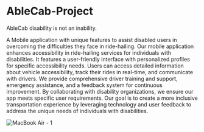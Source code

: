 # AbleCab-Project

AbleCab
disability is not an inability.

A Mobile application with unique features to assist disabled users in overcoming the difficulties they face in ride-hailing. Our mobile application enhances accessibility in ride-hailing services for individuals with disabilities. It features a user-friendly interface with personalized profiles for specific accessibility needs. Users can access detailed information about vehicle accessibility, track their rides in real-time, and communicate with drivers. We provide comprehensive driver training and support, emergency assistance, and a feedback system for continuous improvement. By collaborating with disability organizations, we ensure our app meets specific user requirements. Our goal is to create a more inclusive transportation experience by leveraging technology and user feedback to address the unique needs of individuals with disabilities.









![MacBook Air - 1](https://github.com/Deepu2614/AbleCab-Project/assets/97432229/8f608c46-c16a-4fd0-af9d-10fca4028ce3)
